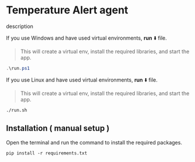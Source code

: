 # Temperature Alert agent

description

If you use Windows and have used virtual environments, **run** ⬇️ file.
> This will create a virtual env, install the required libraries, and start the app.
```ps1
.\run.ps1
```

If you use Linux and have used virtual environments, **run** ⬇️ file.
> This will create a virtual env, install the required libraries, and start the app.
```sh
./run.sh
```


## Installation ( manual setup )


Open the terminal and run the command to install the required packages.
```terminal
pip install -r requirements.txt
```
